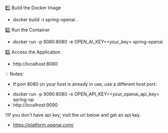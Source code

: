 1️⃣ Build the Docker Image
*    docker build -t spring-openai .

2️⃣ Run the Container
*    docker run -p 8080:8080 -e OPEN_AI_KEY=<your_key> spring-openai

3️⃣ Access the Application
*   http://localhost:8080

💡 Notes:

- If port 8080 on your host is already in use, use a different host port:

*   docker run -p 9090:8080 -e OPEN_API_KEY=<your_openai_api_key> spring-op
*   http://localhost:9090

‼️If you don't have api key, visit the url below and get an api key.
* https://platform.openai.com/ 